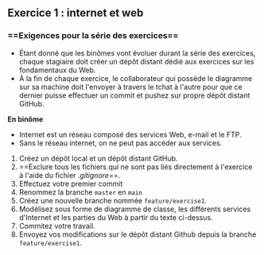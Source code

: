## Exercice 1 : internet et web

### ==Exigences pour la série des exercices==

- Étant donné que les binômes vont évoluer durant la série des exercices, chaque stagiaire doit créer un dépôt distant dédié aux exercices sur les fondamentaux du Web.
- À la fin de chaque exercice, le collaborateur qui possède le diagramme sur sa machine doit l'envoyer à travers le tchat à l'autre pour que ce dernier puisse effectuer un commit et pushez sur propre dépôt distant GitHub.


**En binôme**

- Internet est un réseau composé des services  Web, e-mail et le FTP.
- Sans le réseau internet, on ne peut pas accéder aux services.

1. Créez un dépôt local et un dépôt distant GitHub.
2. ==Exclure tous les fichiers qui ne sont pas liés directement à l'exercice à l'aide du fichier *.gitignore*==.
3. Effectuez votre premier commit
4. Renommez la branche `master` en `main`
5. Créez une nouvelle branche nommée `feature/exercise1`.
6. Modélisez sous forme de diagramme de classe, les différents services d'Internet et les parties du Web à partir du texte ci-dessus.
7. Commitez votre travail.
8. Envoyez vos modifications sur le dépôt distant Github depuis la branche `feature/exercise1`.